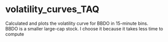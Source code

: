 # volatility_curves_TAQ
Calculated and plots the volatility curve for BBDO in 15-minute bins.  
BBDO is a smaller large-cap stock. I choose it because it takes less time to compute
